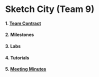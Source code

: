 # Sketch City (Team 9)
#### 1. [Team Contract](contract.md)
#### 2. Milestones
#### 3. Labs
#### 4. Tutorials
#### 5. [Meeting Minutes](minutes.md)
